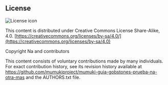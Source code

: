 ## License
![License icon](https://licensebuttons.net/l/by-sa/3.0/88x31.png)

This content is distributed under Creative Commons License Share-Alike, 4.0. [https://creativecommons.org/licenses/by-sa/4.0/](https://creativecommons.org/licenses/by-sa/4.0)

Copyright Na and contributors

This content consists of voluntary contributions made by many
individuals. For exact contribution history, see its revision history
available at https://github.com/mumukiproject/mumuki-guia-gobstones-prueba-na-otra-mas and the AUTHORS.txt file.

